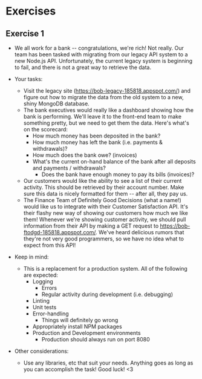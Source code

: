 # Exercises

## Exercise 1

- We all work for a bank -- congratulations, we're rich! Not really. Our team has been tasked with migrating from our legacy API system to a new Node.js API. Unfortunately, the current legacy system is beginning to fail, and there is not a great way to retrieve the data.

- Your tasks:
  - Visit the legacy site (https://bob-legacy-185818.appspot.com/) and figure out how to migrate the data from the old system to a new, shiny MongoDB database.
  - The bank executives would really like a dashboard showing how the bank is performing. We'll leave it to the front-end team to make something pretty, but we need to get them the data. Here's what's on the scorecard:
    - How much money has been deposited in the bank?
    - How much money has left the bank (i.e. payments & withdrawals)?
    - How much does the bank owe? (invoices)
    - What's the current on-hand balance of the bank after all deposits and payments / withdrawals?
      - Does the bank have enough money to pay its bills (invoices)?
  - Our customers would like the ability to see a list of their current activity. This should be retrieved by their account number. Make sure this data is nicely formatted for them -- after all, they pay us.
  - The Finance Team of Definitely Good Decisions (what a name!) would like us to integrate with their Customer Satisfaction API. It's their flashy new way of showing our customers how much we like them! Whenever we're showing customer activity, we should pull information from their API by making a GET request to https://bob-ftodgd-185818.appspot.com/. We've heard delicious rumors that they're not very good programmers, so we have no idea what to expect from this API!

- Keep in mind:
  - This is a replacement for a production system. All of the following are expected:
    - Logging
      - Errors
      - Regular activity during development (i.e. debugging)
    - Linting
    - Unit tests
    - Error-handling
      - Things will definitely go wrong
    - Appropriately install NPM packages
    - Production and Development environments
      - Production should always run on port 8080

- Other considerations:
  - Use any libraries, etc that suit your needs. Anything goes as long as you can accomplish the task! Good luck! <3
